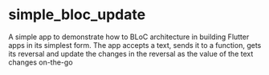 # simple_bloc_update
A simple app to demonstrate how to BLoC architecture in building Flutter apps in its simplest form.
The app accepts a text, sends it to a function, gets its reversal and update the changes in the reversal as the value of the text changes on-the-go
